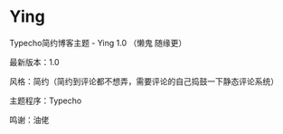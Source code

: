 # Ying

Typecho简约博客主题 - Ying 1.0 （懒鬼 随缘更）

最新版本：1.0

风格：简约（简约到评论都不想弄，需要评论的自己捣鼓一下静态评论系统）

主题程序：Typecho

鸣谢：油佬
